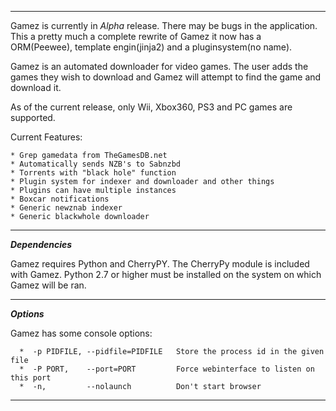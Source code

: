 <hr />

Gamez is currently in *Alpha* release. There may be bugs in the application.
This a pretty much a complete rewrite of Gamez it now has a ORM(Peewee), template engin(jinja2) and a pluginsystem(no name).

Gamez is an automated downloader for video games. The user adds the games they wish to download and Gamez will attempt to find the game and download it.

As of the current release, only Wii, Xbox360, PS3 and PC games are supported. 

Current Features:

    * Grep gamedata from TheGamesDB.net
    * Automatically sends NZB's to Sabnzbd
    * Torrents with "black hole" function
    * Plugin system for indexer and downloader and other things
    * Plugins can have multiple instances
    * Boxcar notifications
    * Generic newznab indexer
    * Generic blackwhole downloader

<hr />

***Dependencies***

Gamez requires Python and CherryPY. The CherryPy module is included with Gamez. Python 2.7 or higher must be installed on the system on which Gamez will be ran.

<hr />

***Options***

Gamez has some console options:
     
      *  -p PIDFILE, --pidfile=PIDFILE   Store the process id in the given file
      *  -P PORT,    --port=PORT         Force webinterface to listen on this port
      *  -n,         --nolaunch          Don't start browser

<hr />